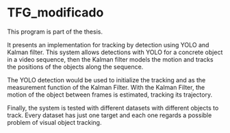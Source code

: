 # TFG_modificado

This program is part of the thesis. 

It presents an implementation for tracking by detection using YOLO and Kalman filter.
This system allows detections with YOLO for a concrete object in a video sequence, then the Kalman filter models the motion and tracks the positions of the objects along the sequence.

The YOLO detection would be used to initialize the tracking and as the measurement function of the Kalman Filter. With the Kalman Filter, the motion of the object between frames is estimated, tracking its trajectory.

Finally, the system is tested with different datasets with different objects to track. Every dataset has just one target and each one regards a possible problem of visual object tracking. 
